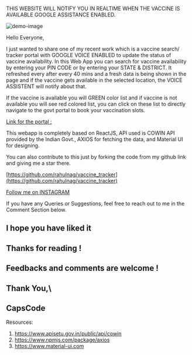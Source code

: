 THIS WEBSITE WILL NOTIFY YOU IN REALTIME WHEN THE VACCINE IS AVAILABLE GOOGLE ASSISTANCE ENABLED.

![demo-image](https://capscode-website.github.io/blogfiles/general/covid19-vaccine-tracker/1.jpg)

Hello Everyone,

I just wanted to share one of my recent work which is a vaccine search/ tracker portal with GOOGLE VOICE ENABLED to update the status of vaccine availability. In this Web App you can search for vaccine availability by entering your PIN CODE or by entering your STATE & DISTRICT. It refreshed every after every 40 mins and a fresh data is being shown in the page and if the vaccine gets available in the selected location, the VOICE ASSISTENT will notify about that.

If the vaccine is available you will GREEN color list and if vaccine is not available you will see red colored list, you can click on these list to directly navigate to the govt portal to book your vaccination slots.

[Link for the portal :](https://searchvaccine.netlify.app/#/)

This webapp is completely based on ReactJS, API used is COWIN API provided by the Indian Govt., AXIOS for fetching the data, and Material UI for designing.

You can also contribute to this just by forking the code from my github link and giving me a star there.

[https://github.com/rahulnag/vaccine_tracker](https://github.com/rahulnag/vaccine_tracker)

[Follow me on INSTAGRAM](https://www.instagram.com/capscode)

If you have any Queries or Suggestions, feel free to reach out to me in the Comment Section below.

## I hope you have liked it

## Thanks for reading !

## Feedbacks and comments are welcome !

## Thank You,\
## CapsCode

Resources:

1. https://www.apisetu.gov.in/public/api/cowin
2. https://www.npmjs.com/package/axios
3. https://www.material-ui.com
